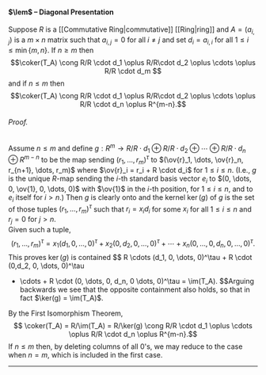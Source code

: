 #### $\lem$ – Diagonal Presentation
Suppose $R$ is a [[Commutative Ring|commutative]] [[Ring|ring]] and $A = (a_{i,j})$ is a $m \times n$ matrix such that $a_{i,j} = 0$ for all $i \ne j$ and set $d_i = a_{i,i}$ for all $1 \leq i \leq \min\{m,n\}$. If $n \geq m$ then 
$$\coker(T_A) \cong R/R \cdot d_1 \oplus R/R\cdot d_2 \oplus \cdots \oplus R/R \cdot d_m $$
  and if $n \leq m$ then$$\coker(T_A) \cong R/R \cdot d_1 \oplus R/R\cdot d_2 \oplus \cdots \oplus R/R \cdot d_n \oplus R^{m-n}.$$

###### *Proof.* 
Assume $n \leq m$ and define $g: R^m \to R/R \cdot d_1 \oplus R/R \cdot d_2 \oplus \cdots \oplus R/ R \cdot d_n \oplus R^{m-n}$ to be the map sending $(r_1, \dots, r_m)^\tau$ to $(\ov{r}_1, \dots, \ov{r}_n, r_{n+1}, \dots, r_m)$ where $\ov{r}_i = r_i + R \cdot d_i$ for $1 \leq i \leq n$.  (I.e., $g$ is the unique $R$-map sending the $i$-th standard basis vector $e_i$ to $(0, \dots, 0, \ov{1}, 0, \dots, 0)$ with $\ov{1}$ in the $i$-th position, for $1 \leq i \leq n$, and to $e_i$ itself for $i > n$.) Then $g$ is clearly onto and the kernel $\ker(g)$ of $g$ is the set of those tuples $(r_1, \dots, r_m)^\tau$ such that $r_i =  x_i d_i$ for some $x_i$ for all $1 \leq i \leq n$ and $r_j = 0$ for $j > n$.  
Given such a tuple, $$ (r_1, \dots, r_m)^\tau = x_1 (d_1, 0, \dots, 0)^\tau + x_2 (0,d_2, 0, \dots, 0)^\tau + \cdots + x_n (0, \dots, 0, d_n, 0, \dots, 0)^\tau. $$
This proves $\ker(g)$ is contained $$
R \cdots (d_1, 0, \dots, 0)^\tau + R \cdot (0,d_2, 0, \dots, 0)^\tau 
  + \cdots + R \cdot (0, \dots, 0, d_n, 0 \dots, 0)^\tau = \im(T_A).
  $$Arguing backwards we see that the opposite containment also holds, so that in fact $\ker(g) = \im(T_A)$. 
  
By the First Isomorphism Theorem, $$ \coker(T_A) = R/\im(T_A) = R/\ker(g) \cong R/R \cdot d_1 \oplus \cdots \oplus R/R \cdot d_n \oplus R^{m-n}.$$If $n \leq m$ then, by deleting columns of all $0$'s, we may reduce to the case when $n = m$, which is included in the first case. 
***
